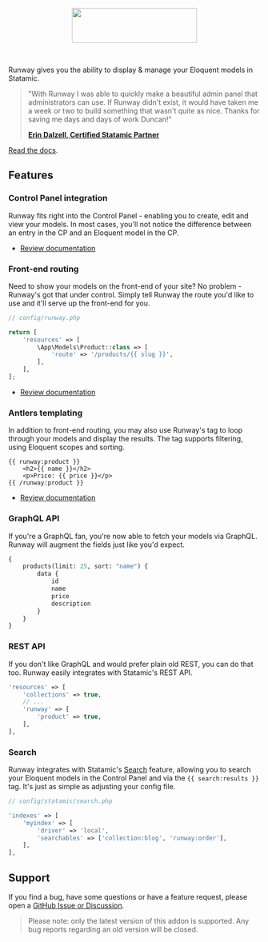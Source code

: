 <!-- statamic:hide -->

<p align="center">
<picture>
    <source srcset="./logo-dark.svg" media="(prefers-color-scheme: dark)">
    <img align="center" width="250" height="70" src="./logo-default.svg">
</picture>
</p>
<br>

<!-- /statamic:hide -->

Runway gives you the ability to display & manage your Eloquent models in Statamic.

> "With Runway I was able to quickly make a beautiful admin panel that administrators can use. If Runway didn't exist, it would have taken me a week or two to build something that wasn't quite as nice. Thanks for saving me days and days of work Duncan!"
>
> **[Erin Dalzell, Certified Statamic Partner](https://silentz.co)**

[Read the docs](https://runway.duncanmcclean.com).

## Features

### Control Panel integration

Runway fits right into the Control Panel - enabling you to create, edit and view your models. In most cases, you'll not notice the difference between an entry in the CP and an Eloquent model in the CP.

-   [Review documentation](https://runway.duncanmcclean.com/control-panel)

### Front-end routing

Need to show your models on the front-end of your site? No problem - Runway's got that under control. Simply tell Runway the route you'd like to use and it'll serve up the front-end for you.

```php
// config/runway.php

return [
    'resources' => [
        \App\Models\Product::class => [
            'route' => '/products/{{ slug }}',
        ],
    ],
];
```

-   [Review documentation](https://runway.duncanmcclean.com/frontend-routing)

### Antlers templating

In addition to front-end routing, you may also use Runway's tag to loop through your models and display the results. The tag supports filtering, using Eloquent scopes and sorting.

```antlers
{{ runway:product }}
    <h2>{{ name }}</h2>
    <p>Price: {{ price }}</p>
{{ /runway:product }}
```

-   [Review documentation](https://runway.duncanmcclean.com/templating)

### GraphQL API

If you're a GraphQL fan, you're now able to fetch your models via GraphQL. Runway will augment the fields just like you'd expect.

```graphql
{
    products(limit: 25, sort: "name") {
        data {
            id
            name
            price
            description
        }
    }
}
```

### REST API

If you don't like GraphQL and would prefer plain old REST, you can do that too. Runway easily integrates with Statamic's REST API.

```php
'resources' => [
    'collections' => true,
    // ...
    'runway' => [
        'product' => true,
    ],
],
```

### Search

Runway integrates with Statamic's [Search](https://statamic.dev/search) feature, allowing you to search your Eloquent models in the Control Panel and via the `{{ search:results }}` tag. It's just as simple as adjusting your config file.

```php
// config/statamic/search.php

'indexes' => [
    'myindex' => [
        'driver' => 'local',
        'searchables' => ['collection:blog', 'runway:order'],
    ],
],
```

## Support

If you find a bug, have some questions or have a feature request, please open a [GitHub Issue or Discussion](https://github.com/duncanmcclean/runway/issues/new/choose).

> Please note: only the latest version of this addon is supported. Any bug reports regarding an old version will be closed.
